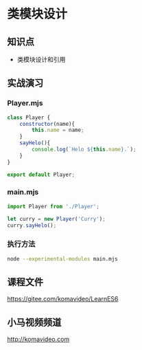 类模块设计
=========

## 知识点

* 类模块设计和引用

## 实战演习

### Player.mjs

~~~js
class Player {
	constructor(name){
		this.name = name;
	}
	sayHelo(){
		console.log(`Helo ${this.name}.`);
	}
}

export default Player;
~~~

### main.mjs

~~~js
import Player from './Player';

let curry = new Player('Curry');
curry.sayHelo();
~~~

### 执行方法

~~~bash
node --experimental-modules main.mjs
~~~

## 课程文件

https://gitee.com/komavideo/LearnES6

## 小马视频频道

http://komavideo.com
